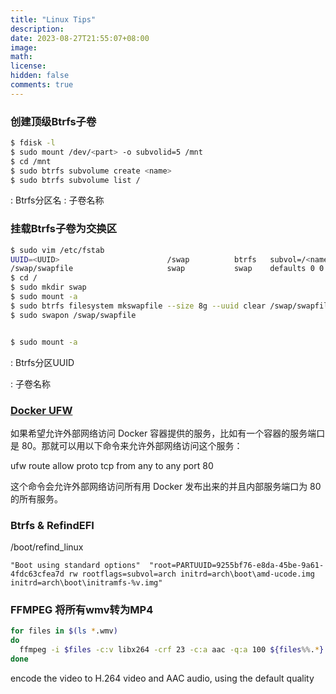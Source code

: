 ```yaml
---
title: "Linux Tips"
description: 
date: 2023-08-27T21:55:07+08:00
image: 
math: 
license: 
hidden: false
comments: true
---
```


### 创建顶级Btrfs子卷

```bash
$ fdisk -l
$ sudo mount /dev/<part> -o subvolid=5 /mnt
$ cd /mnt
$ sudo btrfs subvolume create <name>
$ sudo btrfs subvolume list /
```

<part>: Btrfs分区名
<name>: 子卷名称

### 挂载Btrfs子卷为交换区

```bash
$ sudo vim /etc/fstab
UUID=<UUID>                        /swap          btrfs   subvol=/<name>,defaults 0 0
/swap/swapfile                     swap           swap    defaults 0 0
$ cd /
$ sudo mkdir swap
$ sudo mount -a
$ sudo btrfs filesystem mkswapfile --size 8g --uuid clear /swap/swapfile
$ sudo swapon /swap/swapfile


$ sudo mount -a
```

<UUID> : Btrfs分区UUID

<name>: 子卷名称

### [Docker UFW](https://github.com/chaifeng/ufw-docker?tab=readme-ov-file#ufw-docker-%E5%B7%A5%E5%85%B7)

如果希望允许外部网络访问 Docker 容器提供的服务，比如有一个容器的服务端口是 80。那就可以用以下命令来允许外部网络访问这个服务：

ufw route allow proto tcp from any to any port 80

这个命令会允许外部网络访问所有用 Docker 发布出来的并且内部服务端口为 80 的所有服务。

### Btrfs & RefindEFI
/boot/refind_linux
```
"Boot using standard options"  "root=PARTUUID=9255bf76-e8da-45be-9a61-4fdc63cfea7d rw rootflags=subvol=arch initrd=arch\boot\amd-ucode.img initrd=arch\boot\initramfs-%v.img"
```

### FFMPEG 将所有wmv转为MP4
```bash
for files in $(ls *.wmv)
do
  ffmpeg -i $files -c:v libx264 -crf 23 -c:a aac -q:a 100 ${files%%.*}.mp4
done
```

encode the video to H.264 video and AAC audio, using the default quality
